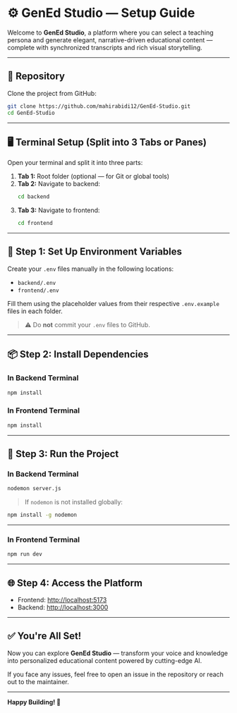 # ⚙️ GenEd Studio — Setup Guide

Welcome to **GenEd Studio**, a platform where you can select a teaching persona and generate elegant, narrative-driven educational content — complete with synchronized transcripts and rich visual storytelling.

---

## 🔗 Repository

Clone the project from GitHub:

```bash
git clone https://github.com/mahirabidi12/GenEd-Studio.git
cd GenEd-Studio
```

---

## 🖥️ Terminal Setup (Split into 3 Tabs or Panes)

Open your terminal and split it into three parts:

1. **Tab 1:** Root folder (optional — for Git or global tools)
2. **Tab 2:** Navigate to backend:
   ```bash
   cd backend
   ```
3. **Tab 3:** Navigate to frontend:
   ```bash
   cd frontend
   ```

---

## 📁 Step 1: Set Up Environment Variables

Create your `.env` files manually in the following locations:

- `backend/.env`
- `frontend/.env`

Fill them using the placeholder values from their respective `.env.example` files in each folder.

> ⚠️ Do **not** commit your `.env` files to GitHub.

---

## 📦 Step 2: Install Dependencies

### In Backend Terminal

```bash
npm install
```

### In Frontend Terminal

```bash
npm install
```

---

## 🚀 Step 3: Run the Project

### In Backend Terminal

```bash
nodemon server.js
```

> If `nodemon` is not installed globally:
```bash
npm install -g nodemon
```

---

### In Frontend Terminal

```bash
npm run dev
```

---

## 🌐 Step 4: Access the Platform

- Frontend: [http://localhost:5173](http://localhost:5173)
- Backend: [http://localhost:3000](http://localhost:3000)

---

## ✅ You're All Set!

Now you can explore **GenEd Studio** — transform your voice and knowledge into personalized educational content powered by cutting-edge AI.

If you face any issues, feel free to open an issue in the repository or reach out to the maintainer.

---

**Happy Building! 🚀**
